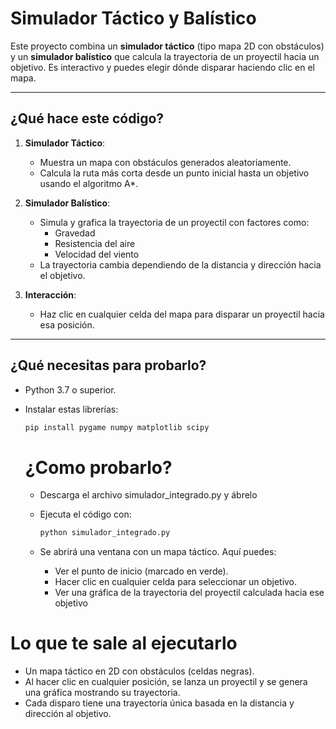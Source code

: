 # Simulador Táctico y Balístico 

Este proyecto combina un **simulador táctico** (tipo mapa 2D con obstáculos) y un **simulador balístico** que calcula la trayectoria de un proyectil hacia un objetivo. Es interactivo y puedes elegir dónde disparar haciendo clic en el mapa. 

---

## **¿Qué hace este código?**

1. **Simulador Táctico**:
   - Muestra un mapa con obstáculos generados aleatoriamente.
   - Calcula la ruta más corta desde un punto inicial hasta un objetivo usando el algoritmo A\*.

2. **Simulador Balístico**:
   - Simula y grafica la trayectoria de un proyectil con factores como:
     - Gravedad 
     - Resistencia del aire 
     - Velocidad del viento 
   - La trayectoria cambia dependiendo de la distancia y dirección hacia el objetivo.

3. **Interacción**:
   - Haz clic en cualquier celda del mapa para disparar un proyectil hacia esa posición.

---

## **¿Qué necesitas para probarlo?**

- Python 3.7 o superior.
- Instalar estas librerías:
  ```bash
  pip install pygame numpy matplotlib scipy

  ```

  # ¿Como probarlo?

  - Descarga el archivo simulador_integrado.py y ábrelo
 
  - Ejecuta el código con:
 
     ```bash
     python simulador_integrado.py
     ```
  - Se abrirá una ventana con un mapa táctico. Aquí puedes:
 
    - Ver el punto de inicio (marcado en verde).
    - Hacer clic en cualquier celda para seleccionar un objetivo.
    - Ver una gráfica de la trayectoria del proyectil calculada hacia ese objetivo


# Lo que te sale al ejecutarlo 
   - Un mapa táctico en 2D con obstáculos (celdas negras).
   - Al hacer clic en cualquier posición, se lanza un proyectil y se genera una gráfica mostrando su trayectoria.
   - Cada disparo tiene una trayectoria única basada en la distancia y dirección al objetivo.

